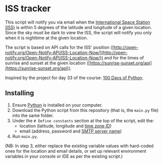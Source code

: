 # ISS tracker

This script will notify you via email when
the [International Space Station (ISS)](https://www.nasa.gov/international-space-station/) is within 5 degrees of the
latitude and longitude of a given location. Since the sky must be dark to view the ISS, the script will notify you only
when it is nighttime at the given location.

The script is based on API calls for the ISS'
position ([http://open-notify.org/Open-Notify-API/ISS-Location-Now/](http://open-notify.org/Open-Notify-API/ISS-Location-Now/))
and for the times of sunrise and sunset at the given
location ([https://sunrise-sunset.org/api](https://sunrise-sunset.org/api)).

Inspired by the project for day 33 of the course: [100 Days of Python](https://100daysofpython.dev/).

## Installing

1. Ensure [Python](https://www.python.org/) is installed on your computer.
2. Download the Python script from this repository (that is, the `main.py` file) into the same folder.
3. Under the `# Define constants` section at the top of the script, edit the:
    - location (latitude, longitude and [time zone ID](https://en.wikipedia.org/wiki/List_of_tz_database_time_zones))
    - email (address, password and [SMTP server name](https://sendgrid.com/en-us/blog/what-is-an-smtp-server))
4. Run `main.py`.

(NB: In step 3, either replace the existing variable values with hard-coded ones for the location and email details, or
set up relevant environment variables in your console or IDE as per the existing script.)